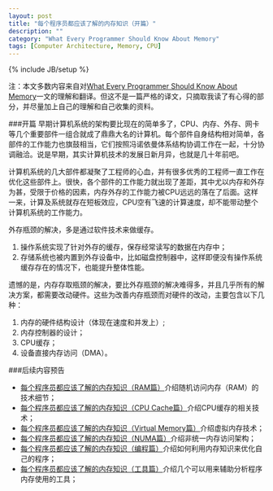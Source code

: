 ```yaml
---
layout: post
title: "每个程序员都应该了解的内存知识（开篇）"
description: ""
category: "What Every Programmer Should Know About Memory"
tags: [Computer Architecture, Memory, CPU]
---
```

{% include JB/setup %}

注：本文多数内容来自对[What Every Programmer Should Know About Memory](https://people.freebsd.org/~lstewart/articles/cpumemory.pdf)一文的理解和翻译。但这不是一篇严格的译文，只摘取我读了有心得的部分，并尽量加上自己的理解和自己收集的资料。

###开篇
早期计算机系统的架构要比现在的简单多了，CPU、内存、外存、网卡等几个重要部件一组合就成了鼎鼎大名的计算机。每个部件自身结构相对简单，各部件的工作能力也旗鼓相当，它们按照冯诺依曼体系结构协调工作在一起，十分协调融洽。说是早期，其实计算机技术的发展日新月异，也就是几十年前吧。

计算机系统的几大部件都凝聚了工程师的心血，并有很多优秀的工程师一直工作在优化这些部件上。很快，各个部件的工作能力就出现了差距，其中尤以内存和外存为甚，受限于价格的因素，内存外存的工作能力被CPU远远的落在了后面。这样一来，计算及系统就存在短板效应，CPU空有飞速的计算速度，却不能带动整个计算机系统的工作能力。

外存瓶颈的解决，多是通过软件技术来做缓存。

1. 操作系统实现了针对外存的缓存，保存经常读写的数据在内存中；
2. 存储系统也被内置到外存设备中，比如磁盘控制器中，这样即便没有操作系统缓存存在的情况下，也能提升整体性能。

遗憾的是，内存存取瓶颈的解决，要比外存瓶颈的解决难得多，并且几乎所有的解决方案，都需要改动硬件。这些为改善内存瓶颈而对硬件的改动，主要包含以下几种：

1. 内存的硬件结构设计（体现在速度和并发上）;
2. 内存控制器的设计；
3. CPU缓存；
4. 设备直接内存访问（DMA）。


###后续内容预告

- [每个程序员都应该了解的内存知识（RAM篇）]()介绍随机访问内存（RAM）的技术细节；
- [每个程序员都应该了解的内存知识（CPU Cache篇）]()介绍CPU缓存的相关技术；
- [每个程序员都应该了解的内存知识（Virtual Memory篇）]()介绍虚拟内存技术；
- [每个程序员都应该了解的内存知识（NUMA篇）]()介绍非统一内存访问架构；
- [每个程序员都应该了解的内存知识（编程篇）]()介绍如何利用内存知识来优化自己的程序；
- [每个程序员都应该了解的内存知识（工具篇）]()介绍几个可以用来辅助分析程序内存使用的工具；
